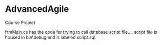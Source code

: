 # AdvancedAgile
Course Project

frmMain.cs has the code for trying to call database script file.... script file is housed in bin\debug and is labeled script.sql.
